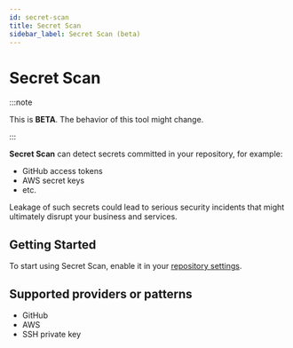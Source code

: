 ```yaml
---
id: secret-scan
title: Secret Scan
sidebar_label: Secret Scan (beta)
---
```


# Secret Scan

:::note

This is **BETA**. The behavior of this tool might change.

:::

**Secret Scan** can detect secrets committed in your repository, for example:

- GitHub access tokens
- AWS secret keys
- etc.

Leakage of such secrets could lead to serious security incidents that might ultimately disrupt your business and services.

## Getting Started

To start using Secret Scan, enable it in your [repository settings](../../getting-started/repository-settings.md).

## Supported providers or patterns

- GitHub
- AWS
- SSH private key
